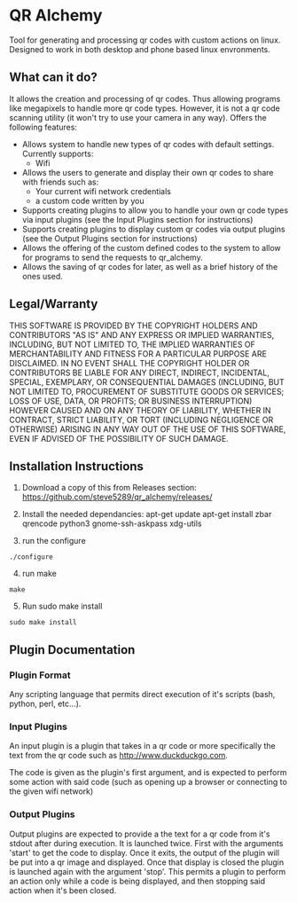 # QR Alchemy
Tool for generating and processing qr codes with custom actions on linux. Designed to work in both desktop and phone based linux envronments.

## What can it do?
It allows the creation and processing of qr codes. Thus allowing programs like megapixels to handle more qr code types. However, it is not a qr code scanning utility (it won't try to use your camera in any way).
Offers the following features:
 * Allows system to handle new types of qr codes with default settings. Currently supports:
   * Wifi
 * Allows the users to generate and display their own qr codes to share with friends such as:
   * Your current wifi network credentials
   * a custom code written by you
 * Supports creating plugins to allow you to handle your own qr code types via input plugins (see the Input Plugins section for instructions)
 * Supports creating plugins to display custom qr codes via output plugins (see the Output Plugins section for instructions)
 * Allows the offering of the custom defined codes to the system to allow for programs to send the requests to qr_alchemy.
 * Allows the saving of qr codes for later, as well as a brief history of the ones used.

## Legal/Warranty
THIS SOFTWARE IS PROVIDED BY THE COPYRIGHT HOLDERS AND CONTRIBUTORS "AS IS" AND ANY EXPRESS OR IMPLIED WARRANTIES, INCLUDING, BUT NOT LIMITED TO, THE IMPLIED WARRANTIES OF MERCHANTABILITY AND FITNESS FOR A PARTICULAR PURPOSE ARE DISCLAIMED. IN NO EVENT SHALL THE COPYRIGHT HOLDER OR CONTRIBUTORS BE LIABLE FOR ANY DIRECT, INDIRECT, INCIDENTAL, SPECIAL, EXEMPLARY, OR CONSEQUENTIAL DAMAGES (INCLUDING, BUT NOT LIMITED TO, PROCUREMENT OF SUBSTITUTE GOODS OR SERVICES; LOSS OF USE, DATA, OR PROFITS; OR BUSINESS INTERRUPTION) HOWEVER CAUSED AND ON ANY THEORY OF LIABILITY, WHETHER IN CONTRACT, STRICT LIABILITY, OR TORT (INCLUDING NEGLIGENCE OR OTHERWISE) ARISING IN ANY WAY OUT OF THE USE OF THIS SOFTWARE, EVEN IF ADVISED OF THE POSSIBILITY OF SUCH DAMAGE.


## Installation Instructions
 1. Download a copy of this from Releases section: https://github.com/steve5289/qr_alchemy/releases/

 2. Install the needed dependancies:
apt-get update
apt-get install zbar qrencode python3 gnome-ssh-askpass xdg-utils

 3. run the configure
```
./configure
```

 4. run make
```
make
```

 5. Run sudo make install
```
sudo make install
```

## Plugin Documentation

### Plugin Format

Any scripting language that permits direct execution of it's scripts (bash, python, perl, etc...).

### Input Plugins
An input plugin is a plugin that takes in a qr code or more specifically the text from the qr code such as http://www.duckduckgo.com.

The code is given as the plugin's first argument, and is expected to perform some action with said code (such as opening up a browser or connecting to the given wifi network)

### Output Plugins

Output plugins are expected to provide a the text for a qr code from it's stdout after during execution. It is launched twice. First with the arguments 'start' to get the code to display. Once it exits, the output of the plugin will be put into a qr image and displayed. Once that display is closed the plugin is launched again with the argument 'stop'. This permits a plugin to perform an action only while a code is being displayed, and then stopping said action when it's been closed.
